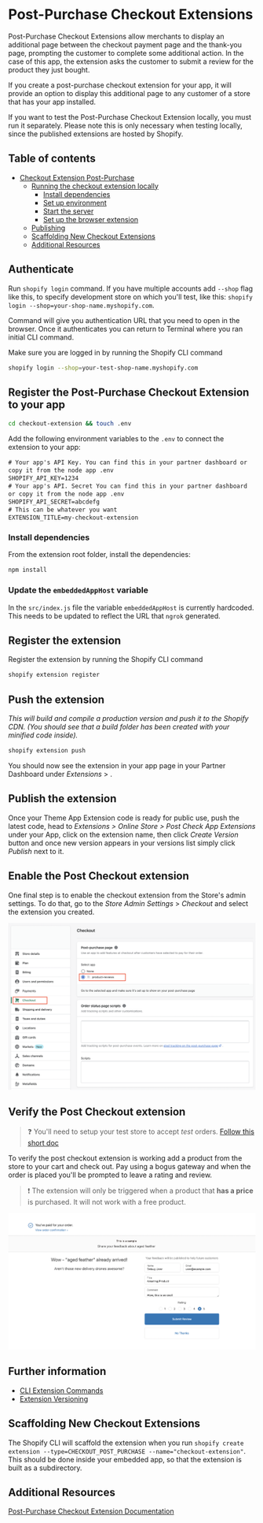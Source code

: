 # Post-Purchase Checkout Extensions

Post-Purchase Checkout Extensions allow merchants to display an additional page between the checkout payment page and the thank-you page, prompting the customer to complete some additional action. In the case of this app, the extension asks the customer to submit a review for the product they just bought.

If you create a post-purchase checkout extension for your app, it will provide an option to display this additional page to any customer of a store that has your app installed.

If you want to test the Post-Purchase Checkout Extension locally, you must run it separately. Please note this is only necessary when testing locally, since the published extensions are hosted by Shopify.

## Table of contents

- [Checkout Extension Post-Purchase](#checkout-extension-post-purchase)
  - [Running the checkout extension locally](#running-the-checkout-extension-locally)
    - [Install dependencies](#install-dependencies)
    - [Set up environment](#set-up-environment)
    - [Start the server](#start-the-server)
    - [Set up the browser extension](#set-up-the-browser-extension)
  - [Publishing](#publishing)
  - [Scaffolding New Checkout Extensions](#scaffolding-new-checkout-extensions)
  - [Additional Resources](#additional-resources)

## Authenticate

Run `shopify login` command. If you have multiple accounts add `--shop` flag like this, to specify development store on which you'll test, like this: `shopify login --shop=your-shop-name.myshopify.com`.

Command will give you authentication URL that you need to open in the browser. Once it authenticates you can return to Terminal where you ran initial CLI command.

Make sure you are logged in by running the Shopify CLI command

```bash
shopify login --shop=your-test-shop-name.myshopify.com
```

## Register the Post-Purchase Checkout Extension to your app

```bash
cd checkout-extension && touch .env
```

Add the following environment variables to the `.env` to connect the extension to your app:

```
# Your app's API Key. You can find this in your partner dashboard or copy it from the node app .env
SHOPIFY_API_KEY=1234
# Your app's API. Secret You can find this in your partner dashboard or copy it from the node app .env
SHOPIFY_API_SECRET=abcdefg
# This can be whatever you want
EXTENSION_TITLE=my-checkout-extension
```

### Install dependencies

From the extension root folder, install the dependencies:

```bash
npm install
```

### Update the `embeddedAppHost` variable

In the `src/index.js` file the variable `embeddedAppHost` is currently hardcoded. This needs to be updated to reflect the URL that `ngrok` generated.

## Register the extension

Register the extension by running the Shopify CLI command

```bash
shopify extension register
```

## Push the extension

_This will build and compile a production version and push it to the Shopify CDN. (You should see that a build folder has been created with your minified code inside)._

```bash
shopify extension push
```

You should now see the extension in your app page in your Partner Dashboard under _Extensions_ > _<Your Checkout Name>_.

## Publish the extension

Once your Theme App Extension code is ready for public use, push the latest code, head to _Extensions > Online Store > Post Check App Extensions_ under your App, click on the extension name, then click _Create Version_ button and once new version appears in your versions list simply click _Publish_ next to it.

## Enable the Post Checkout extension

One final step is to enable the checkout extension from the Store's admin settings. To do that, go to the _Store Admin Settings_ > _Checkout_ and select the extension you created.

![Checkout menu](images/pc-menu.png)

## Verify the Post Checkout extension

> :question: You'll need to setup your test store to accept _test_ orders. [Follow this short doc](https://help.shopify.com/en/manual/checkout-settings/test-orders)

To verify the post checkout extension is working add a product from the store to your cart and check out. Pay using a bogus gateway and when the order is placed you'll be prompted to leave a rating and review.

> :exclamation: The extension will only be triggered when a product that **has a price** is purchased. It will not work with a free product.

![post checkout working](images/post-checkout-final.png)

## Further information

- [CLI Extension Commands](https://shopify.dev/apps/tools/cli/extension-commands)
- [Extension Versioning](https://shopify.dev/apps/app-extensions#app-extension-versioning)

## Scaffolding New Checkout Extensions

The Shopify CLI will scaffold the extension when you run `shopify create extension --type=CHECKOUT_POST_PURCHASE --name="checkout-extension"`. This should be done inside your embedded app, so that the extension is built as a subdirectory.

## Additional Resources

[Post-Purchase Checkout Extension Documentation](https://shopify.dev/apps/checkout/post-purchase)
